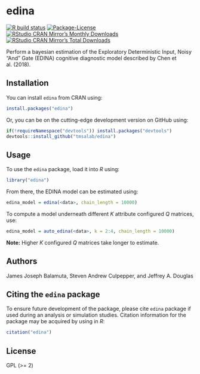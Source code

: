 
<!-- README.md is generated from README.Rmd. Please edit that file -->

# edina

<!-- badges: start -->

[![R build
status](https://github.com/tmsalab/edina/workflows/R-CMD-check/badge.svg)](https://github.com/tmsalab/edina/actions)
[![Package-License](http://img.shields.io/badge/license-GPL%20\(%3E=2\)-brightgreen.svg?style=flat)](http://www.gnu.org/licenses/gpl-2.0.html)
[![RStudio CRAN Mirror’s Monthly
Downloads](http://cranlogs.r-pkg.org/badges/edina?color=brightgreen)](https://cran.r-project.org/package=edina)
[![RStudio CRAN Mirror’s Total
Downloads](http://cranlogs.r-pkg.org/badges/grand-total/edina?color=brightgreen)](https://cran.r-project.org/package=edina)
<!-- badges: end -->

Perform a bayesian estimation of the Exploratory Deterministic Input,
Noisy “And” Gate (EDINA) cognitive diagnostic model described by Chen et
al. (2018).

## Installation

You can install `edina` from CRAN using:

``` r
install.packages("edina")
```

Or, you can be on the cutting-edge development version on GitHub using:

``` r
if(!requireNamespace("devtools")) install.packages("devtools")
devtools::install_github("tmsalab/edina")
```

## Usage

To use the `edina` package, load it into *R* using:

``` r
library("edina")
```

From there, the EDINA model can be estimated using:

``` r
edina_model = edina(<data>, chain_length = 10000)
```

To compute a model underneath different *K* attribute configured *Q*
matrices, use:

``` r
edina_model = auto_edina(<data>, k = 2:4, chain_length = 10000)
```

**Note:** Higher *K* configured *Q* matrices take longer to estimate.

## Authors

James Joseph Balamuta, Steven Andrew Culpepper, and Jeffrey A. Douglas

## Citing the `edina` package

To ensure future development of the package, please cite `edina` package
if used during an analysis or simulation studies. Citation information
for the package may be acquired by using in *R*:

``` r
citation("edina")
```

## License

GPL (\>= 2)
